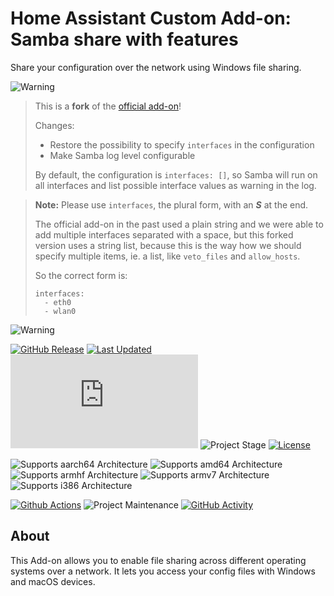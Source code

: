 # Home Assistant Custom Add-on: Samba share with features

Share your configuration over the network using Windows file sharing.

![Warning][warning_stripe]

> This is a **fork** of the [official add-on][official_addon]!
>
> Changes:
>   - Restore the possibility to specify `interfaces` in the configuration
>   - Make Samba log level configurable
>
> By default, the configuration is `interfaces: []`, so Samba will run on all
> interfaces and list possible interface values as warning in the log.

> **Note:** Please use `interfaces`, the plural form, with an _**S**_ at the
> end.
>
> The official add-on in the past used a plain string and we were able to add
> multiple interfaces separated with a space, but this forked version uses a
> string list, because this is the way how we should specify multiple items, ie.
> a list, like `veto_files` and `allow_hosts`.
>
> So the correct form is:
>
> ```
> interfaces:
>   - eth0
>   - wlan0
> ```

![Warning][warning_stripe]

[![GitHub Release][releases-shield]][releases]
[![Last Updated][updated-shield]][updated]
![Reported Installations][installations-shield]
![Project Stage][project-stage-shield]
[![License][license-shield]][licence]

![Supports aarch64 Architecture][aarch64-shield]
![Supports amd64 Architecture][amd64-shield]
![Supports armhf Architecture][armhf-shield]
![Supports armv7 Architecture][armv7-shield]
![Supports i386 Architecture][i386-shield]

[![Github Actions][github-actions-shield]][github-actions]
![Project Maintenance][maintenance-shield]
[![GitHub Activity][commits-shield]][commits]

## About

This Add-on allows you to enable file sharing across different operating systems over a network.
It lets you access your config files with Windows and macOS devices.

[aarch64-shield]: https://img.shields.io/badge/aarch64-yes-green.svg
[amd64-shield]: https://img.shields.io/badge/amd64-yes-green.svg
[armhf-shield]: https://img.shields.io/badge/armhf-yes-green.svg
[armv7-shield]: https://img.shields.io/badge/armv7-yes-green.svg
[i386-shield]: https://img.shields.io/badge/i386-yes-green.svg
[commits-shield]: https://img.shields.io/github/commit-activity/y/lmagyar/homeassistant-addon-samba-interface.svg
[commits]: https://github.com/lmagyar/homeassistant-addon-samba-interface/commits/master
[github-actions-shield]: https://github.com/lmagyar/homeassistant-addon-samba-interface/workflows/Publish/badge.svg
[github-actions]: https://github.com/lmagyar/homeassistant-addon-samba-interface/actions
[installations-shield]: https://img.shields.io/badge/dynamic/json?label=reported%20installations&query=$[%27ba124dcc_samba%27].total&url=https%3A%2F%2Fanalytics.home-assistant.io%2Faddons.json
[license-shield]: https://img.shields.io/github/license/lmagyar/homeassistant-addon-samba-interface.svg
[licence]: https://github.com/lmagyar/homeassistant-addon-samba-interface/blob/master/LICENSE
[maintenance-shield]: https://img.shields.io/maintenance/yes/2023.svg
[project-stage-shield]: https://img.shields.io/badge/project%20stage-production%20ready-green.svg
[releases-shield]: https://img.shields.io/github/tag/lmagyar/homeassistant-addon-samba-interface.svg?label=release
[releases]: https://github.com/lmagyar/homeassistant-addon-samba-interface/tags
[updated-shield]: https://img.shields.io/github/last-commit/lmagyar/homeassistant-addon-samba-interface/master?label=updated
[updated]: https://github.com/lmagyar/homeassistant-addon-samba-interface/commits/master
[warning_stripe]: https://github.com/lmagyar/homeassistant-addon-samba-interface/raw/master/images/warning_stripe_wide.png
[official_addon]: https://github.com/home-assistant/addons/tree/master/samba
